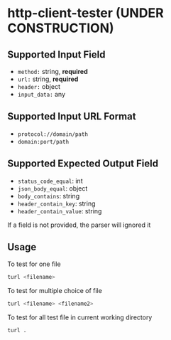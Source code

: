 # http-client-tester (UNDER CONSTRUCTION)

## Supported Input Field
- `method:` string, **required**
- `url:` string, **required**
- `header:` object
- `input_data:` any

## Supported Input URL Format
- `protocol://domain/path`
- `domain:port/path`

## Supported Expected Output Field
- `status_code_equal`: int
- `json_body_equal`: object
- `body_contains`: string
- `header_contain_key`: string
- `header_contain_value`: string

If a field is not provided, the parser will ignored it

## Usage

To test for one file
```bash
turl <filename>
```

To test for multiple choice of file
```bash
turl <filename> <filename2>
```

To test for all test file in current working directory
```bash
turl .
```
